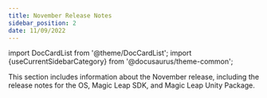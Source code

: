 ```yaml
---
title: November Release Notes
sidebar_position: 2
date: 11/09/2022
---
```


import DocCardList from '@theme/DocCardList';
import {useCurrentSidebarCategory} from '@docusaurus/theme-common';

This section includes information about the November release, including the release notes for the OS, Magic Leap SDK, and Magic Leap Unity Package.

<DocCardList items={useCurrentSidebarCategory().items}/>

